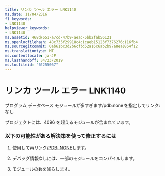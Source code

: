 ```yaml
---
title: リンカ ツール エラー LNK1140
ms.date: 11/04/2016
f1_keywords:
- LNK1140
helpviewer_keywords:
- LNK1140
ms.assetid: 468d7651-a7cd-47b9-aead-5bb2fab56121
ms.openlocfilehash: 48c735f29918c4d1caeb15123f7376276d116fb4
ms.sourcegitcommit: 0ab61bc3d2b6cfbd52a16c6ab2b97a8ea1864f12
ms.translationtype: MT
ms.contentlocale: ja-JP
ms.lasthandoff: 04/23/2019
ms.locfileid: "62255067"
---
```

# <a name="linker-tools-error-lnk1140"></a>リンカ ツール エラー LNK1140

プログラム データベース モジュールが多すぎます/pdb:none を指定してリンク: なし

プロジェクトには、4096 を超えるモジュールが含まれています。

### <a name="to-fix-by-using-the-following-possible-solutions"></a>以下の可能性がある解決策を使って修正するには

1. 使用して再リンク[/PDB: NONE](../../build/reference/pdb-use-program-database.md)します。

1. デバッグ情報なしには、一部のモジュールをコンパイルします。

1. モジュールの数を減らします。
